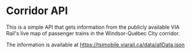 # Corridor API


This is a simple API that gets information from the publicly available VIA Rail's live map of passenger trains in the Windsor-Québec City corridor.

The information is available at https://tsimobile.viarail.ca/data/allData.json
